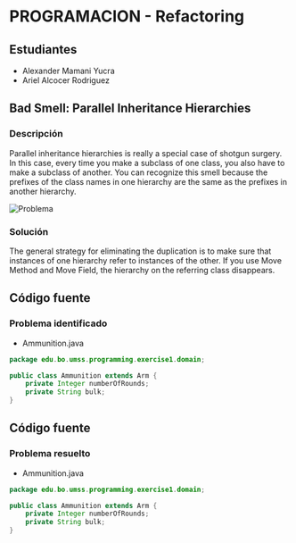 # PROGRAMACION - Refactoring

## Estudiantes
  * Alexander Mamani Yucra
  * Ariel Alcocer Rodriguez
  
## Bad Smell: Parallel Inheritance Hierarchies  

### Descripción
 Parallel inheritance hierarchies is really a special case of shotgun surgery. In this case, every time you make a 
 subclass of one class, you also have to make a subclass of another. You can recognize this smell because the prefixes 
 of the class names in one hierarchy are the same as the prefixes in another hierarchy. 
 
 ![Problema](src/main/resources/images/parallel-inheritance-hierarchies.png)

### Solución
The general strategy for eliminating the duplication is to make sure that instances of one hierarchy refer to instances 
of the other. If you use Move Method and Move Field, the hierarchy on the referring class disappears.

## Código fuente
### Problema identificado
* Ammunition.java
```java
package edu.bo.umss.programming.exercise1.domain;

public class Ammunition extends Arm {
    private Integer numberOfRounds;
    private String bulk;
}
```

## Código fuente
### Problema resuelto
* Ammunition.java
```java
package edu.bo.umss.programming.exercise1.domain;

public class Ammunition extends Arm {
    private Integer numberOfRounds;
    private String bulk;
}
```